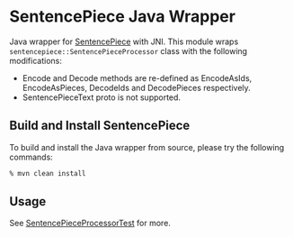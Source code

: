 # SentencePiece Java Wrapper

Java wrapper for [SentencePiece](https://github.com/google/sentencepiece) with JNI. This module wraps 
`sentencepiece::SentencePieceProcessor` class with the following modifications:

* Encode and Decode methods are re-defined as EncodeAsIds, EncodeAsPieces, DecodeIds and DecodePieces respectively.
* SentencePieceText proto is not supported.

## Build and Install SentencePiece

To build and install the Java wrapper from source, please try the following commands:

```bash
% mvn clean install
```

## Usage

See [SentencePieceProcessorTest](src/test/java/com/github/google/sentencepiece/SentencePieceProcessorTest.java) for more.
